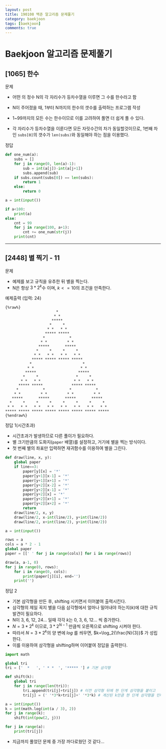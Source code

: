 ```yaml
---
layout: post
title: 190108 백준 알고리즘 문제풀기
category: baekjoon
tags: [baekjoon]
comments: true
---
```


# Baekjoon 알고리즘 문제풀기

## [1065] 한수

문제
- 어떤 의 정수 N의 각 자리수가 등차수열을 이루면 그 수를 한수라고 함
- N이 주어졌을 때, 1부터 N까지의 한수의 갯수를 출력하는 프로그램 작성

- 1~99까지의 모든 수는 한수이므로 이를 고려하여 풀면 더 쉽게 풀 수 있다.
- 각 자리수가 등차수열을 이룬다면 모든 자릿수간의 차가 동일할것이므로, 1번째 차인 `subs[0]`의 갯수가 `len(subs)`와 동일해야 하는 점을 이용했다.

정답
```python
def one_num(a):
    subs = []
    for j in range(0, len(a)-1):
        sub = int(a[j])-int(a[j+1])
        subs.append(sub)
    if subs.count(subs[0]) == len(subs):
        return 1
    else:
        return 0

a = int(input())

if a<100:
    print(a)
else:
    cnt = 99
    for j in range(100, a+1):
        cnt += one_num(str(j))
    print(cnt)
```

---

## [2448] 별 찍기 - 11

문제
- 예제를 보고 규칙을 유추한 뒤 별을 찍는다.
- N은 항상 $3*2^k$수 이며, $k<=10$의 조건을 만족한다.

예제출력 (입력: 24)
```
{%raw%}
                       *                        
                      * *                       
                     *****                      
                    *     *                     
                   * *   * *                    
                  ***** *****                   
                 *           *                  
                * *         * *                 
               *****       *****                
              *     *     *     *               
             * *   * *   * *   * *              
            ***** ***** ***** *****             
           *                       *            
          * *                     * *           
         *****                   *****          
        *     *                 *     *         
       * *   * *               * *   * *        
      ***** *****             ***** *****       
     *           *           *           *      
    * *         * *         * *         * *     
   *****       *****       *****       *****    
  *     *     *     *     *     *     *     *   
 * *   * *   * *   * *   * *   * *   * *   * *  
***** ***** ***** ***** ***** ***** ***** *****
{%endraw%}
```

정답 1(시간초과)
- 시간초과가 발생하므로 다른 풀이가 필요하다.
- 별 크기만큼의 도화지(`paper` 배열)를 설정하고, 거기에 별을 찍는 방식이다.
- 첫 번째 별의 좌표만 입력하면 재귀함수를 이용하여 별을 그린다.

```python
def draw(line, x, y):
    global paper
    if line==3:
        paper[y][x] = '*'
        paper[y+1][x-1] = '*'
        paper[y+1][x+1] = '*'
        paper[y+2][x-2] = '*'
        paper[y+2][x-1] = '*'
        paper[y+2][x] = '*'
        paper[y+2][x+1] = '*'
        paper[y+2][x+2] = '*'
        return
    draw(line/2, x, y)
    draw(line/2, x-int(line/2), y+int(line/2))
    draw(line/2, x+int(line/2), y+int(line/2))

a = int(input())

rows = a
cols = a * 2 - 1
global paper
paper = [[' ' for j in range(cols)] for i in range(rows)]

draw(a, a-1, 0)
for j in range(0, rows):
    for i in range(0, cols):
        print(paper[j][i], end='')
    print('')
```

정답 2
- 기본 삼각형을 만든 후, shifting 시키면서 이어붙여 출력시킨다.
- 삼각형의 제일 꼭지 별을 다음 삼각형에서 얼마나 밀어내야 하는지($k$)에 대한 규칙 발견이 필요하다.
- N이 3, 6, 12, 24... 일때 각각 $k$는 0, 3, 6, 12... 씩 증가한다.
- $N=3*2^{k}$ 이므로, $3*2^{N-1}$ 만큼씩 오른쪽으로 shifting 시켜야 한다. 
- 따라서 $N=3*2^k$의 양 변에 $log$ 를 씌우면, $k=\log_2{\frac{N}{3}}$ 가 성립한다.
- 이를 이용하여 삼각형을 shifting하며 이어붙여 정답을 출력한다.

```python
import math

global tri
tri = ['  *   ', ' * *  ', '***** '] # 기본 삼각형

def shift(k):
    global tri
    for j in range(len(tri)):
        tri.append(tri[j]+tri[j]) # 이전 삼각형 뒤에 현 단계 삼각형을 붙이고
        tri[j] = (' '*3*k+tri[j]+' '*3*k) # 계산된 k만큼 현 단계 삼각형을 민다.

a = int(input())
k = int(math.log(int(a / 3), 2))
for j in range(k):
    shift(int(pow(2, j)))

for j in range(a):
    print(tri[j])
```
 - 지금까지 풀었던 문제 중 가장 까다로웠던 것 같다...
